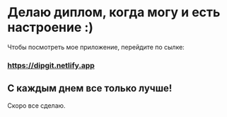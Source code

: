 # Делаю диплом, когда могу и есть настроение :)

Чтобы посмотреть мое приложение, перейдите по сылке: 
### https://dipgit.netlify.app

## С каждым днем все только лучше!

Скоро все сделаю.


